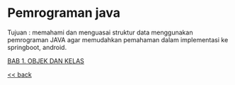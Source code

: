 # Pemrograman java
Tujuan :
memahami dan menguasai struktur data menggunakan pemrograman JAVA agar memudahkan pemahaman dalam implementasi ke springboot, android.

[BAB 1. OBJEK DAN KELAS](bab-1-objek-dan-kelas/readme.md)


[<< back](../README.md)